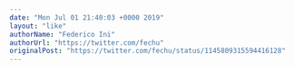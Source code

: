 ```yaml
---
date: "Mon Jul 01 21:40:03 +0000 2019"
layout: "like"
authorName: "Federico Ini"
authorUrl: "https://twitter.com/fechu"
originalPost: "https://twitter.com/fechu/status/1145809315594416128"
---
```

